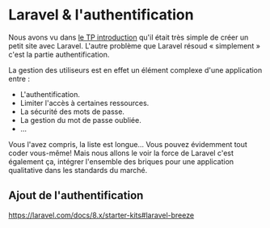 # Laravel & l'authentification

Nous avons vu dans [le TP introduction](./introduction.md) qu'il était très simple de créer un petit site avec Laravel. L'autre problème que Laravel résoud « simplement » c'est la partie authentification.

La gestion des utiliseurs est en effet un élément complexe d'une application entre :

- L'authentification.
- Limiter l'accès à certaines ressources.
- La sécurité des mots de passe.
- La gestion du mot de passe oubliée.
- …

Vous l'avez compris, la liste est longue… Vous pouvez évidemment tout coder vous-même! Mais nous allons le voir la force de Laravel c'est également ça, intégrer l'ensemble des briques pour une application qualitative dans les standards du marché.

## Ajout de l'authentification

https://laravel.com/docs/8.x/starter-kits#laravel-breeze
